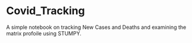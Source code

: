 # Covid_Tracking
A simple notebook on tracking New Cases and Deaths and examining the matrix profoile using STUMPY.
